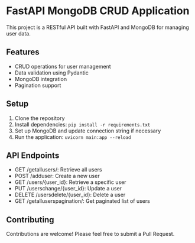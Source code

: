 # FastAPI MongoDB CRUD Application

This project is a RESTful API built with FastAPI and MongoDB for managing user data.

## Features

- CRUD operations for user management
- Data validation using Pydantic
- MongoDB integration
- Pagination support

## Setup

1. Clone the repository
2. Install dependencies: `pip install -r requirements.txt`
3. Set up MongoDB and update connection string if necessary
4. Run the application: `uvicorn main:app --reload`

## API Endpoints

- GET /getallusers/: Retrieve all users
- POST /adduser: Create a new user
- GET /users/{user_id}: Retrieve a specific user
- PUT /userschange/{user_id}: Update a user
- DELETE /usersdelete/{user_id}: Delete a user
- GET /getalluserspagination/: Get paginated list of users

## Contributing

Contributions are welcome! Please feel free to submit a Pull Request.
